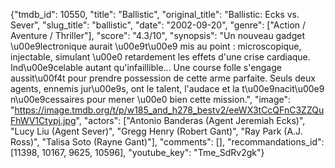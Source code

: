 {"tmdb_id": 10550, "title": "Ballistic", "original_title": "Ballistic: Ecks vs. Sever", "slug_title": "ballistic", "date": "2002-09-20", "genre": ["Action / Aventure / Thriller"], "score": "4.3/10", "synopsis": "Un nouveau gadget \u00e9lectronique aurait \u00e9t\u00e9 mis au point : microscopique, injectable, simulant \u00e0 retardement les effets d'une crise cardiaque. Ind\u00e9celable autant qu'infaillible... Une course folle s'engage aussit\u00f4t pour prendre possession de cette arme parfaite. Seuls deux agents, ennemis jur\u00e9s, ont le talent, l'audace et la t\u00e9nacit\u00e9 n\u00e9cessaires pour mener \u00e0 bien cette mission.", "image": "https://image.tmdb.org/t/p/w185_and_h278_bestv2/eeWX3tCcQFnC3ZZQuFhWV1Ctypj.jpg", "actors": ["Antonio Banderas (Agent Jeremiah Ecks)", "Lucy Liu (Agent Sever)", "Gregg Henry (Robert Gant)", "Ray Park (A.J. Ross)", "Talisa Soto (Rayne Gant)"], "comments": [], "recommandations_id": [11398, 10167, 9625, 10596], "youtube_key": "Tme_SdRv2gk"}